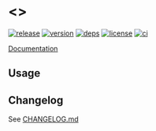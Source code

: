 # <<name>>

[![release](https://img.shields.io/github/v/release/<<github>>?logo=github&style=flat-square)](https://github.com/<<github>>/releases)
[![version](https://img.shields.io/crates/v/<<name>>?logo=rust&style=flat-square)](https://crates.io/crates/<<name>>)
[![deps](https://deps.rs/repo/github/<<github>>/status.svg?style=flat-square&compact=true)](https://deps.rs/repo/github/<<github>>)
[![license](https://img.shields.io/badge/license-MPL--2.0-blue?style=flat-square)](https://www.mozilla.org/en-US/MPL/2.0)
[![ci](https://img.shields.io/github/actions/workflow/status/<<github>>/ci.yml?label=ci&logo=github-actions&style=flat-square)](https://github.com/<<github>>/actions/workflows/ci.yml)

[Documentation](https://docs.rs/<<name>>)

## Usage

## Changelog

See [CHANGELOG.md](CHANGELOG.md)
